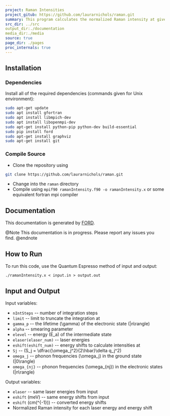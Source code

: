 ```yaml
---
project: Raman Intensities
project_gitub: https://github.com/laurarnichols/raman.git
summary: This program calculates the normalized Raman intensity at given energy shifts for given laser energies
src_dir: ../src
output_dir:./documentation
media_dir:./media
source: true
page_dir: ./pages
proc_internals: true
---
```


## Installation
### Dependencies
Install all of the required dependencies (commands given for Unix environment):
```bash
sudo apt-get update
sudo apt install gfortran
sudo apt install libmpich-dev
sudo apt install libopenmpi-dev
sudo apt-get install python-pip python-dev build-essential
sudo pip install ford
sudo apt-get install graphviz
sudo apt-get install git
```

### Compile Source
* Clone the repository using
```bash
git clone https://github.com/laurarnichols/raman.git
```

* Change into the `raman` directory
* Compile using `mpif90 ramanIntensity.f90 -o ramanIntensity.x` or
  some equivalent fortran mpi compiler

## Documentation

This documentation is generated by [FORD](https://github.com/Fortran-FOSS-Programmers/ford). 

@Note
This documentation is in progress. Please report any issues you find.
@endnote

## How to Run
To run this code, use the Quantum Espresso method of input and output:
```
./ramanIntensity.x < input.in > output.out
```
  
## Input and Output

Input variables:

  * `nIntSteps` -- number of integration steps
  * `limit` -- limit to truncate the integration at
  * `gamma_p` -- the lifetime \(\gamma\) of the electronic 
     state \(|n\rangle\)
  * `alpha` -- smearing parameter
  * `elevel` -- energy \(E_a\) of the intermediate state
  * `elaser(elaser_num)` -- laser energies
  * `eshift(eshift_num)` -- energy shifts to calculate 
    intensities at
  * `Sj` -- \(S_j = \dfrac{\omega_j^2}{2\hbar}\delta q_j^2\)
  * `omega_j` -- phonon frequencies \(\omega_j\) in the 
     ground state \(|0\rangle\)
  * `omega_{nj}` -- phonon frequencies \(\omega_{nj}\) in
    the electronic states \(|n\rangle\)

Output variables:

  * `elaser` -- same laser energies from input
  * `eshift` (meV) -- same energy shifts from input
  * `eshift` (cm\(^{-1}\)) -- converted energy shifts
  * Normalized Raman intensity for each laser energy and 
    energy shift
